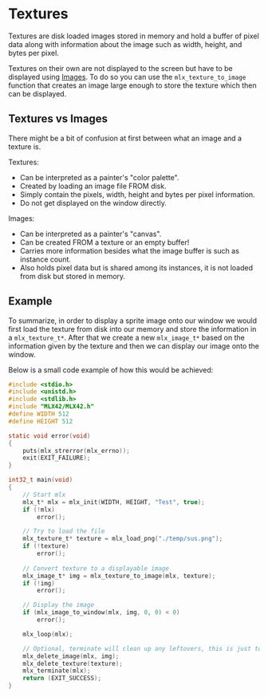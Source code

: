 <!----------------------------------------------------------------------------
Copyright @ 2021-2022 Codam Coding College. All rights reserved.
See copyright and license notice in the root project for more information.
----------------------------------------------------------------------------->

# Textures

Textures are disk loaded images stored in memory and hold a buffer of pixel data along with information 
about the image such as width, height, and bytes per pixel.

Textures on their own are not displayed to the screen but have to be displayed using [Images](./Images.md).
To do so you can use the `mlx_texture_to_image` function that creates an image large enough to store the 
texture which then can be displayed.

## Textures vs Images

There might be a bit of confusion at first between what an image and a texture is.

Textures:
* Can be interpreted as a painter's "color palette".
* Created by loading an image file FROM disk.
* Simply contain the pixels, width, height and bytes per pixel information.
* Do not get displayed on the window directly.

Images:
* Can be interpreted as a painter's "canvas".
* Can be created FROM a texture or an empty buffer!
* Carries more information besides what the image buffer is such as instance count.
* Also holds pixel data but is shared among its instances, it is not loaded from disk but stored in memory.

## Example

To summarize, in order to display a sprite image onto our window we would first load the texture from 
disk into our memory and store the information in a `mlx_texture_t*`. After that we create a new `mlx_image_t*` 
based on the information given by the texture and then we can display our image onto the window.

Below is a small code example of how this would be achieved:

```C
#include <stdio.h>
#include <unistd.h>
#include <stdlib.h>
#include "MLX42/MLX42.h"
#define WIDTH 512
#define HEIGHT 512

static void error(void)
{
	puts(mlx_strerror(mlx_errno));
	exit(EXIT_FAILURE);
}

int32_t	main(void)
{
	// Start mlx
	mlx_t* mlx = mlx_init(WIDTH, HEIGHT, "Test", true);
	if (!mlx)
        error();

	// Try to load the file
	mlx_texture_t* texture = mlx_load_png("./temp/sus.png");
	if (!texture)
        error();
	
	// Convert texture to a displayable image
	mlx_image_t* img = mlx_texture_to_image(mlx, texture);
	if (!img)
        error();

	// Display the image
	if (mlx_image_to_window(mlx, img, 0, 0) < 0)
        error();

	mlx_loop(mlx);

	// Optional, terminate will clean up any leftovers, this is just to demonstrate.
	mlx_delete_image(mlx, img);
	mlx_delete_texture(texture);
	mlx_terminate(mlx);
	return (EXIT_SUCCESS);
}
```
